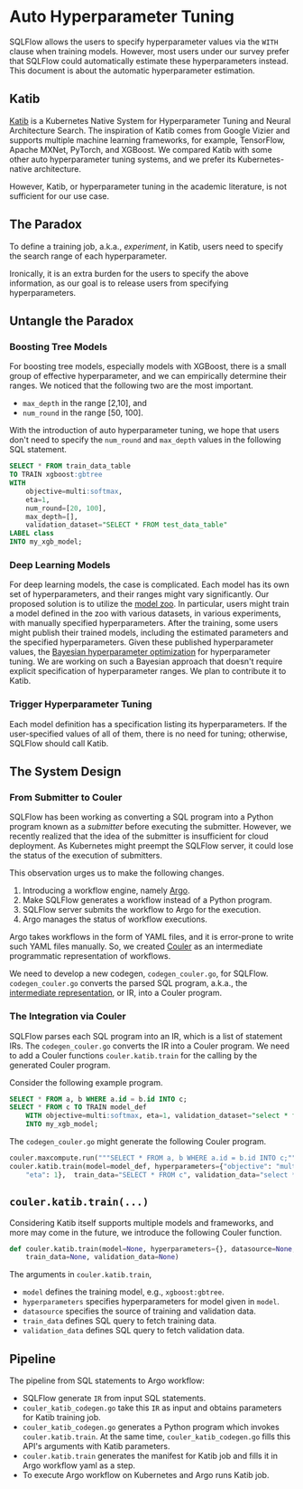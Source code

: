 # Auto Hyperparameter Tuning

SQLFlow allows the users to specify hyperparameter values via the `WITH` clause when training models.  However, most users under our survey prefer that SQLFlow could automatically estimate these hyperparameters instead.  This document is about the automatic hyperparameter estimation.

## Katib

[Katib](https://github.com/kubeflow/katib) is a Kubernetes Native System for Hyperparameter Tuning and Neural Architecture Search.  The inspiration of Katib comes from Google Vizier and supports multiple machine learning frameworks, for example, TensorFlow, Apache MXNet, PyTorch, and XGBoost.  We compared Katib with some other auto hyperparameter tuning systems, and we prefer its Kubernetes-native architecture.

However, Katib, or hyperparameter tuning in the academic literature, is not sufficient for our use case.

## The Paradox

To define a training job, a.k.a., *experiment*, in Katib, users need to specify the search range of each hyperparameter.

Ironically, it is an extra burden for the users to specify the above information, as our goal is to release users from specifying hyperparameters.

## Untangle the Paradox

### Boosting Tree Models

For boosting tree models, especially models with XGBoost, there is a small group of effective hyperparameter, and we can empirically determine their ranges.  We noticed that the following two are the most important.

- `max_depth` in the range [2,10], and
- `num_round` in the range [50, 100].

With the introduction of auto hyperparameter tuning, we hope that users don't need to specify the `num_round` and `max_depth` values in the following SQL statement.

```sql
SELECT * FROM train_data_table
TO TRAIN xgboost:gbtree
WITH
    objective=multi:softmax,
    eta=1,
    num_round=[20, 100],
    max_depth=[],
    validation_dataset="SELECT * FROM test_data_table"
LABEL class
INTO my_xgb_model;
```

### Deep Learning Models

For deep learning models, the case is complicated.  Each model has its own set of hyperparameters, and their ranges might vary significantly.  Our proposed solution is to utilize the [model zoo](model_zoo.md).  In particular, users might train a model defined in the zoo with various datasets, in various experiments, with manually specified hyperparameters.  After the training, some users might publish their trained models, including the estimated parameters and the specified hyperparameters.  Given these published hyperparameter values, the [Bayesian hyperparameter optimization](https://en.wikipedia.org/wiki/Hyperparameter_optimization#Bayesian_optimization)  for hyperparameter tuning.  We are working on such a Bayesian approach that doesn't require explicit specification of hyperparameter ranges.  We plan to contribute it to Katib.

### Trigger Hyperparameter Tuning

Each model definition has a specification listing its hyperparameters.  If the user-specified values of all of them, there is no need for tuning; otherwise, SQLFlow should call Katib.

## The System Design

### From Submitter to Couler

SQLFlow has been working as converting a SQL program into a Python program known as a *submitter* before executing the submitter.  However, we recently realized that the idea of the submitter is insufficient for cloud deployment.  As Kubernetes might preempt the SQLFlow server, it could lose the status of the execution of submitters.

This observation urges us to make the following changes.

1. Introducing a workflow engine, namely [Argo](http://argoproj.io/).
1. Make SQLFlow generates a workflow instead of a Python program.
1. SQLFlow server submits the workflow to Argo for the execution.
1. Argo manages the status of workflow executions.

Argo takes workflows in the form of YAML files, and it is error-prone to write such YAML files manually.  So, we created [Couler](/python/couler/README.md) as an intermediate programmatic representation of workflows.

We need to develop a new codegen, `codegen_couler.go`, for SQLFlow.  `codegen_couler.go` converts the parsed SQL program, a.k.a., the [intermediate representation](/pkg/sql/ir), or IR, into a Couler program.

### The Integration via Couler

SQLFlow parses each SQL program into an IR, which is a list of statement IRs.  The `codegen_couler.go` converts the IR into a Couler program.   We need to add a Couler functions `couler.katib.train` for the calling by the generated Couler program.

Consider the following example program.

```sql
SELECT * FROM a, b WHERE a.id = b.id INTO c;
SELECT * FROM c TO TRAIN model_def 
    WITH objective=multi:softmax, eta=1, validation_dataset="select * from d;" 
    INTO my_xgb_model;
```

The `codegen_couler.go` might generate the following Couler program.

```python
couler.maxcompute.run("""SELECT * FROM a, b WHERE a.id = b.id INTO c;""")
couler.katib.train(model=model_def, hyperparameters={"objective": "multi:softmax", 
    "eta": 1},  train_data="SELECT * FROM c", validation_data="select * from d")
```

## `couler.katib.train(...)`

Considering Katib itself supports multiple models and frameworks, and more may come in the future, we introduce the following Couler function.

```python
def couler.katib.train(model=None, hyperparameters={}, datasource=None, 
    train_data=None, validation_data=None)
```

The arguments in `couler.katib.train`,

- `model` defines the training model, e.g., `xgboost:gbtree`.
- `hyperparameters` specifies hyperparameters for model given in `model`.
- `datasource` specifies the source of training and validation data.
- `train_data` defines SQL query to fetch training data.
- `validation_data` defines SQL query to fetch validation data.

## Pipeline

The pipeline from SQL statements to Argo workflow:

- SQLFlow generate `IR` from input SQL statements.
- `couler_katib_codegen.go` take this `IR` as input and obtains parameters for Katib training job.
- `couler_katib_codegen.go` generates a Python program which invokes `couler.katib.train`. At the same time, `couler_katib_codegen.go` fills this API's arguments with Katib parameters.
- `couler.katib.train` generates the manifest for Katib job and fills it in Argo workflow yaml as a step.
- To execute Argo workflow on Kubernetes and Argo runs Katib job.
